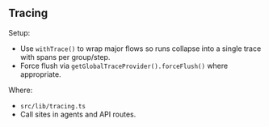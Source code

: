 ## Tracing

Setup:
- Use `withTrace()` to wrap major flows so runs collapse into a single trace with spans per group/step.
- Force flush via `getGlobalTraceProvider().forceFlush()` where appropriate.

Where:
- `src/lib/tracing.ts`
- Call sites in agents and API routes.


